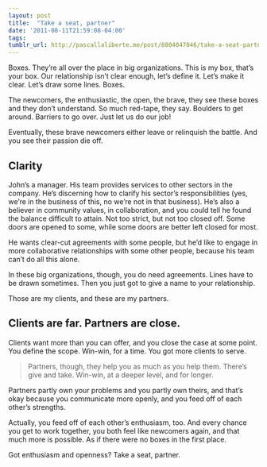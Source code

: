 ```yaml
---
layout: post
title:  "Take a seat, partner"
date: '2011-08-11T21:59:08-04:00'
tags: 
tumblr_url: http://pascallaliberte.me/post/8804047046/take-a-seat-partner
---
```


Boxes. They’re all over the place in big organizations. This is my box, that’s your box. Our relationship isn’t clear enough, let’s define it. Let’s make it clear. Let’s draw some lines. Boxes.

The newcomers, the enthusiastic, the open, the brave, they see these boxes and they don’t understand. So much red-tape, they say. Boulders to get around. Barriers to go over. Just let us do our job!

Eventually, these brave newcomers either leave or relinquish the battle. And you see their passion die off.

## Clarity

John’s a manager. His team provides services to other sectors in the company. He’s discerning how to clarify his sector’s responsibilities (yes, we’re in the business of this, no we’re not in that business). He’s also a believer in community values, in collaboration, and you could tell he found the balance difficult to attain. Not too strict, but not too closed off. Some doors are opened to some, while some doors are better left closed for most.

He wants clear-cut agreements with some people, but he’d like to engage in more collaborative relationships with some other people, because his team can’t do all this alone.

In these big organizations, though, you do need agreements. Lines have to be drawn sometimes. Then you just got to give a name to your relationship.

Those are my clients, and these are my partners.

## Clients are far. Partners are close.

Clients want more than you can offer, and you close the case at some point. You define the scope. Win-win, for a time. You got more clients to serve.

> Partners, though, they help you as much as you help them. There’s give and take. Win-win, at a deeper level, and for longer. 

Partners partly own your problems and you partly own theirs, and that’s okay because you communicate more openly, and you feed off of each other’s strengths.

Actually, you feed off of each other’s enthusiasm, too. And every chance you get to work together, you both feel like newcomers again, and that much more is possible. As if there were no boxes in the first place.

Got enthusiasm and openness? Take a seat, partner.